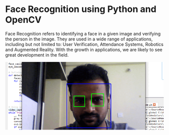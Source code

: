 # Face Recognition using Python and OpenCV 
 Face Recognition refers to identifying a face in a given image and verifying the person in the image. They are used in a wide range of applications, including but not limited to: User Verification, Attendance Systems, Robotics and Augmented Reality. With the growth in applications, we are likely to see great development in the field.

 ![](https://raw.githubusercontent.com/samisayed0611/Face-Recognition-using-Python-and-OpenCV-/main/Snapshot%20of%20Application.png)
